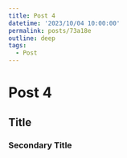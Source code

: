 ```yaml
---
title: Post 4
datetime: '2023/10/04 10:00:00'
permalink: posts/73a18e
outline: deep
tags:
  - Post
---
```


# Post 4

## Title

### Secondary Title
